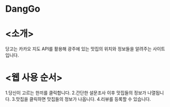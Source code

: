 # DangGo
# <소개>
당고는 카카오 지도 API를 활용해 광주에 있는 맛집의 위치와 정보들을 알려주는 사이트 입니다.

# <웹 사용 순서>
1.당신이 고르는 한끼를 클릭합니다.
2.간단한 설문조사 이후 맛집들의 정보가 나열됩니다.
3.맛집을 클릭하면 맛집들의 정보가 나옵니다.
4.리뷰를 등록할 수 있습니다.
